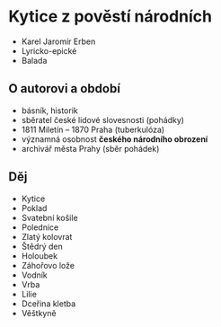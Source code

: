 # Kytice z pověstí národních

- Karel Jaromír Erben
- Lyricko-epické
- Balada

## O autorovi a období

- básník, historik
- sběratel české lidové slovesnosti (pohádky)
- 1811 Miletín – 1870 Praha (tuberkulóza)
- významná osobnost **českého národního obrození**
- archivář města Prahy (sběr pohádek)

## Děj

- Kytice
- Poklad
- Svatební košile
- Polednice
- Zlatý kolovrat
- Štědrý den
- Holoubek
- Záhořovo lože
- Vodník
- Vrba
- Lilie
- Dceřina kletba
- Věštkyně
